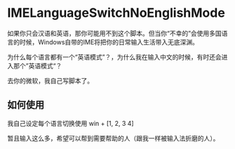 # IMELanguageSwitchNoEnglishMode
如果你只会汉语和英语，那你可能用不到这个脚本。但当你“不幸的”会使用多国语言的时候，Windows自带的IME将把你的日常输入生活带入无底深渊。

为什么每个语言都有一个“英语模式”？，为什么我在输入中文的时候，有时还会进入那个”英语模式“？

去你的微软，我自己写脚本了。

## 如何使用
我自己设定每个语言切换使用 win + [1, 2, 3 4]

暂且输入这么多，希望可以帮到需要帮助的人（跟我一样被输入法折磨的人）。
